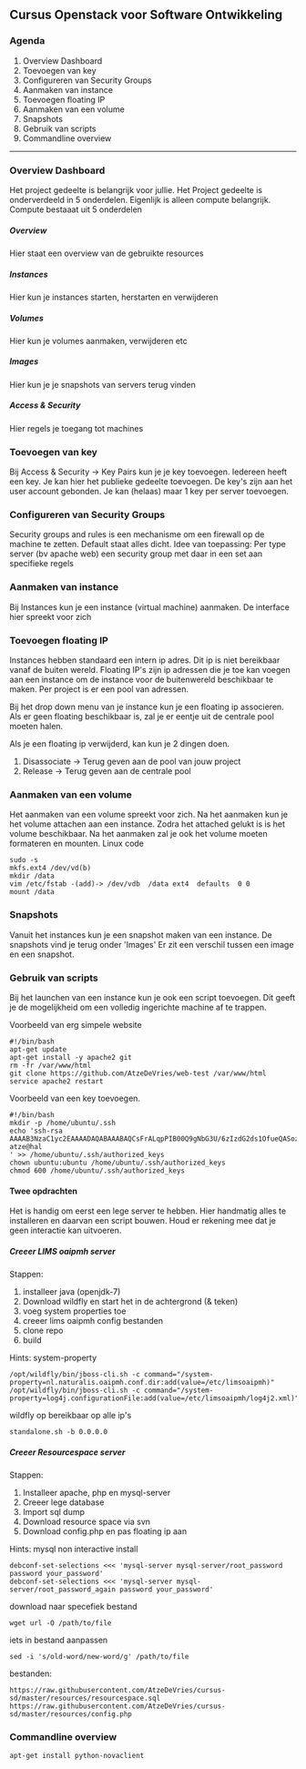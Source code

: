 ## Cursus Openstack voor Software Ontwikkeling

### Agenda
1. Overview Dashboard
2. Toevoegen van key
5. Configureren van Security Groups
3. Aanmaken van instance
4. Toevoegen floating IP
7. Aanmaken van een volume
8. Snapshots
9. Gebruik van scripts
10. Commandline overview

***
### Overview Dashboard
Het project gedeelte is belangrijk voor jullie. Het Project gedeelte is onderverdeeld in 5 onderdelen. Eigenlijk is alleen compute belangrijk.
Compute bestaaat uit 5 onderdelen

##### Overview
Hier staat een overview van de gebruikte resources
##### Instances
Hier kun je instances starten, herstarten en verwijderen
##### Volumes
Hier kun je volumes aanmaken, verwijderen etc
##### Images
Hier kun je je snapshots van servers terug vinden
##### Access & Security
Hier regels je toegang tot machines


### Toevoegen van key
Bij Access & Security -> Key Pairs kun je je key toevoegen. Iedereen heeft een key. Je kan hier het publieke gedeelte toevoegen. De key's zijn aan het user account gebonden. Je kan (helaas) maar 1 key per server toevoegen.

### Configureren van Security Groups
Security groups and rules is een mechanisme om een firewall op de machine te zetten. Default staat alles dicht.
Idee van toepassing: Per type server (bv apache web) een security group met daar in een set aan specifieke regels

### Aanmaken van instance
Bij Instances kun je een instance (virtual machine) aanmaken. De interface hier spreekt voor zich

### Toevoegen floating IP
Instances hebben standaard een intern ip adres. Dit ip is niet bereikbaar vanaf de buiten wereld. Floating IP's zijn ip adressen die je toe kan voegen aan een instance om de instance voor de buitenwereld beschikbaar te maken. Per project is er een pool van adressen.

Bij het drop down menu van je instance kun je een floating ip associeren. Als er geen floating beschikbaar is, zal je er eentje uit de centrale pool moeten halen.

Als je een floating ip verwijderd, kan kun je 2 dingen doen.

1. Disassociate -> Terug geven aan de pool van jouw project
2. Release -> Terug geven aan de centrale pool


### Aanmaken van een volume
Het aanmaken van een volume spreekt voor zich. Na het aanmaken kun je het volume attachen aan een instance.
Zodra het attached gelukt is is het volume beschikbaar. Na het aanmaken zal je ook het volume moeten formateren en mounten. Linux code
```
sudo -s
mkfs.ext4 /dev/vd(b)
mkdir /data
vim /etc/fstab -(add)-> /dev/vdb  /data ext4  defaults  0 0
mount /data
```
### Snapshots
Vanuit het instances kun je een snapshot maken van een instance. De snapshots vind je terug onder 'Images'
Er zit een verschil tussen een image en een snapshot.

### Gebruik van scripts

Bij het launchen van een instance kun je ook een script toevoegen. Dit geeft je de mogelijkheid om een volledig ingerichte machine af te trappen.

Voorbeeld van erg simpele website
```
#!/bin/bash
apt-get update
apt-get install -y apache2 git
rm -fr /var/www/html
git clone https://github.com/AtzeDeVries/web-test /var/www/html
service apache2 restart
```

Voorbeeld van een key toevoegen.
```
#!/bin/bash
mkdir -p /home/ubuntu/.ssh
echo 'ssh-rsa AAAAB3NzaC1yc2EAAAADAQABAAABAQCsFrALqpPIB00Q9gNbG3U/6zIzdG2ds1OfueQASozze/owocvRyjPL8FUfMzYr6TeU06MbBd6gdGMEa1bmWO2xL5exdBDWy9P30NtwCI2gzYZijOaIH5NBkQBMj0mYaPV/V72SrV7cQ1FMw02LBAq0ewnmcQ6aPNdimHb77X6BjzWOWl5KyGy8vWF0oCKKtG5IoCFNgLslEkj+C5lIyHbybDIp5hOr3DDKov4+jRjJBGlbFgSp0DmCD4iWShIdscKg8hFlmcm1iVEOffdEIY0wRezU+J1YOZAE2bVFDIuopOdzSDr/iX8x3bBpzrDKHaH8VcRPmLpm7ujv/2Vi+QbP atze@hal
' >> /home/ubuntu/.ssh/authorized_keys
chown ubuntu:ubuntu /home/ubuntu/.ssh/authorized_keys
chmod 600 /home/ubuntu/.ssh/authorized_keys
```

#### Twee opdrachten

Het is handig om eerst een lege server te hebben. Hier handmatig alles te installeren en daarvan een script bouwen.
Houd er rekening mee dat je geen interactie kan uitvoeren.

##### Creeer LIMS oaipmh server
Stappen:
1. installeer java (openjdk-7)
2. Download wildfly en start het in de achtergrond (& teken)
3. voeg system properties toe
4. creeer lims oaipmh config bestanden
5. clone repo
6. build

Hints:
system-property
```
/opt/wildfly/bin/jboss-cli.sh -c command="/system-property=nl.naturalis.oaipmh.conf.dir:add(value=/etc/limsoaipmh)"
/opt/wildfly/bin/jboss-cli.sh -c command="/system-property=log4j.configurationFile:add(value=/etc/limsoaipmh/log4j2.xml)"
```
wildfly op bereikbaar op alle ip's
```
standalone.sh -b 0.0.0.0
```

##### Creeer Resourcespace server
Stappen:
1. Installeer apache, php en mysql-server
2. Creeer lege database
3. Import sql dump
4. Download resource space via svn
5. Download config.php en pas floating ip aan

Hints:
mysql non interactive install
```
debconf-set-selections <<< 'mysql-server mysql-server/root_password password your_password'
debconf-set-selections <<< 'mysql-server mysql-server/root_password_again password your_password'
```
download naar specefiek bestand
```
wget url -O /path/to/file
```
iets in bestand aanpassen
```
sed -i 's/old-word/new-word/g' /path/to/file
```
bestanden:
```
https://raw.githubusercontent.com/AtzeDeVries/cursus-sd/master/resources/resourcespace.sql
https://raw.githubusercontent.com/AtzeDeVries/cursus-sd/master/resources/config.php
```

### Commandline overview
```
apt-get install python-novaclient
```
